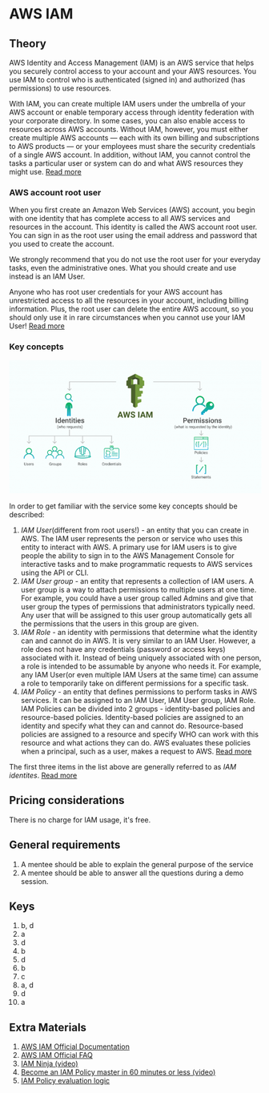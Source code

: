 # AWS IAM

## Theory

AWS Identity and Access Management (IAM) is an AWS service that helps you securely control access to your account and your AWS resources. You use IAM to control who is authenticated (signed in) and authorized (has permissions) to use resources.

With IAM, you can create multiple IAM users under the umbrella of your AWS account or enable temporary access through identity federation with your corporate directory. In some cases, you can also enable access to resources across AWS accounts.
Without IAM, however, you must either create multiple AWS accounts — each with its own billing and subscriptions to AWS products — or your employees must share the security credentials of a single AWS account. In addition, without IAM, you cannot control the tasks a particular user or system can do and what AWS resources they might use.
[Read more](https://aws.amazon.com/dynamodb/pricing/provisioned/)

### AWS account root user

When you first create an Amazon Web Services (AWS) account, you begin with one identity that has complete access to all AWS services and resources in the account. This identity is called the AWS account root user. You can sign in as the root user using the email address and password that you used to create the account.

We strongly recommend that you do not use the root user for your everyday tasks, even the administrative ones. What you should create and use instead is an IAM User.

Anyone who has root user credentials for your AWS account has unrestricted access to all the resources in your account, including billing information. Plus, the root user can delete the entire AWS account, so you should only use it in rare circumstances when you cannot use your IAM User!
[Read more](https://docs.aws.amazon.com/IAM/latest/UserGuide/id_root-user.html)


### Key concepts

![AWS identities and permissions](./resources/iam/iam.png)

In order to get familiar with the service some key concepts should be described:
1. *IAM User*(different from root users!) - an entity that you can create in AWS. The IAM user represents the person or service who uses this entity to interact with AWS. A primary use for IAM users is to give people the ability to sign in to the AWS Management Console for interactive tasks and to make programmatic requests to AWS services using the API or CLI.
2. *IAM User group* - an entity that represents a collection of IAM users. A user group is a way to attach permissions to multiple users at one time. For example, you could have a user group called Admins and give that user group the types of permissions that administrators typically need. Any user that will be assigned to this user group automatically gets all the permissions that the users in this group are given.
3. *IAM Role* - an identity with permissions that determine what the identity can and cannot do in AWS. It is very similar to an IAM User. However, a role does not have any credentials (password or access keys) associated with it. Instead of being uniquely associated with one person, a role is intended to be assumable by anyone who needs it. For example, any IAM User(or even multiple IAM Users at the same time) can assume a role to temporarily take on different permissions for a specific task.
4. *IAM Policy* - an entity that defines permissions to perform tasks in AWS services. It can be assigned to an IAM User, IAM User group, IAM Role. IAM Policies can be divided into 2 groups - identity-based policies and resource-based policies. Identity-based policies are assigned to an identity and specify what they can and cannot do. Resource-based policies are assigned to a resource and specify WHO can work with this resource and what actions they can do. AWS evaluates these policies when a principal, such as a user, makes a request to AWS. [Read more](https://docs.aws.amazon.com/IAM/latest/UserGuide/access_policies.html)

The first three items in the list above are generally referred to as *IAM identites*.
[Read more](https://docs.aws.amazon.com/IAM/latest/UserGuide/id.html)

## Pricing considerations

There is no charge for IAM usage, it's free.

## General requirements
1. A mentee should be able to explain the general purpose of the service
2. A mentee should be able to answer all the questions during a demo session.

## Keys

1. b, d
2. a
3. d
4. b
5. d
6. b
7. c
8. a, d
9. d
10. a

## Extra Materials

1. [AWS IAM Official Documentation](https://docs.aws.amazon.com/IAM/latest/UserGuide/)
2. [AWS IAM Official FAQ](https://aws.amazon.com/iam/faqs/)
3. [IAM Ninja (video)](https://www.youtube.com/watch?v=aISWoPf_XNE)
4. [Become an IAM Policy master in 60 minutes or less (video)](https://youtu.be/YQsK4MtsELU)
5. [IAM Policy evaluation logic](https://docs.aws.amazon.com/IAM/latest/UserGuide/reference_policies_evaluation-logic.html)